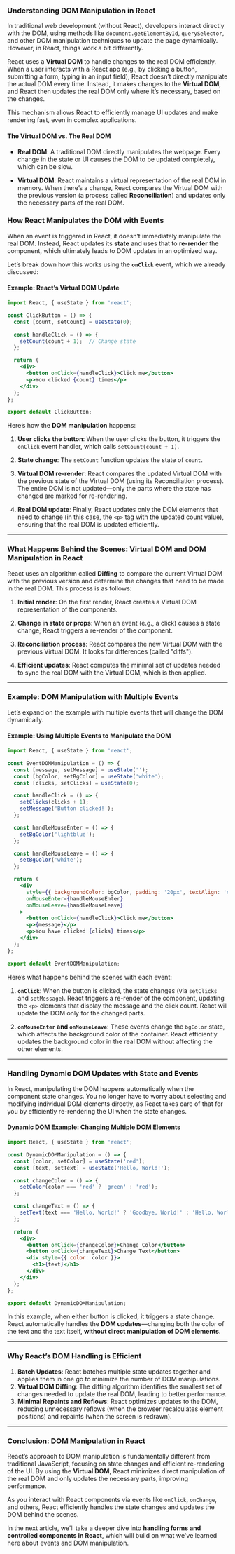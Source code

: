 ### **Understanding DOM Manipulation in React**

In traditional web development (without React), developers interact directly with the DOM, using methods like `document.getElementById`, `querySelector`, and other DOM manipulation techniques to update the page dynamically. However, in React, things work a bit differently.

React uses a **Virtual DOM** to handle changes to the real DOM efficiently. When a user interacts with a React app (e.g., by clicking a button, submitting a form, typing in an input field), React doesn’t directly manipulate the actual DOM every time. Instead, it makes changes to the **Virtual DOM**, and React then updates the real DOM only where it’s necessary, based on the changes.

This mechanism allows React to efficiently manage UI updates and make rendering fast, even in complex applications.

#### **The Virtual DOM vs. The Real DOM**

- **Real DOM**: A traditional DOM directly manipulates the webpage. Every change in the state or UI causes the DOM to be updated completely, which can be slow.
  
- **Virtual DOM**: React maintains a virtual representation of the real DOM in memory. When there’s a change, React compares the Virtual DOM with the previous version (a process called **Reconciliation**) and updates only the necessary parts of the real DOM.

### **How React Manipulates the DOM with Events**

When an event is triggered in React, it doesn’t immediately manipulate the real DOM. Instead, React updates its **state** and uses that to **re-render** the component, which ultimately leads to DOM updates in an optimized way.

Let’s break down how this works using the **`onClick`** event, which we already discussed:

#### **Example: React’s Virtual DOM Update**

```jsx
import React, { useState } from 'react';

const ClickButton = () => {
  const [count, setCount] = useState(0);

  const handleClick = () => {
    setCount(count + 1);  // Change state
  };

  return (
    <div>
      <button onClick={handleClick}>Click me</button>
      <p>You clicked {count} times</p>
    </div>
  );
};

export default ClickButton;
```

Here’s how the **DOM manipulation** happens:

1. **User clicks the button**: When the user clicks the button, it triggers the `onClick` event handler, which calls `setCount(count + 1)`.

2. **State change**: The `setCount` function updates the state of `count`.

3. **Virtual DOM re-render**: React compares the updated Virtual DOM with the previous state of the Virtual DOM (using its Reconciliation process). The entire DOM is not updated—only the parts where the state has changed are marked for re-rendering.

4. **Real DOM update**: Finally, React updates only the DOM elements that need to change (in this case, the `<p>` tag with the updated count value), ensuring that the real DOM is updated efficiently.

---

### **What Happens Behind the Scenes: Virtual DOM and DOM Manipulation in React**

React uses an algorithm called **Diffing** to compare the current Virtual DOM with the previous version and determine the changes that need to be made in the real DOM. This process is as follows:

1. **Initial render**: On the first render, React creates a Virtual DOM representation of the components.

2. **Change in state or props**: When an event (e.g., a click) causes a state change, React triggers a re-render of the component.

3. **Reconciliation process**: React compares the new Virtual DOM with the previous Virtual DOM. It looks for differences (called "diffs").

4. **Efficient updates**: React computes the minimal set of updates needed to sync the real DOM with the Virtual DOM, which is then applied.

---

### **Example: DOM Manipulation with Multiple Events**

Let’s expand on the example with multiple events that will change the DOM dynamically.

#### **Example: Using Multiple Events to Manipulate the DOM**

```jsx
import React, { useState } from 'react';

const EventDOMManipulation = () => {
  const [message, setMessage] = useState('');
  const [bgColor, setBgColor] = useState('white');
  const [clicks, setClicks] = useState(0);

  const handleClick = () => {
    setClicks(clicks + 1);
    setMessage('Button clicked!');
  };

  const handleMouseEnter = () => {
    setBgColor('lightblue');
  };

  const handleMouseLeave = () => {
    setBgColor('white');
  };

  return (
    <div 
      style={{ backgroundColor: bgColor, padding: '20px', textAlign: 'center' }}
      onMouseEnter={handleMouseEnter}
      onMouseLeave={handleMouseLeave}
    >
      <button onClick={handleClick}>Click me</button>
      <p>{message}</p>
      <p>You have clicked {clicks} times</p>
    </div>
  );
};

export default EventDOMManipulation;
```

Here’s what happens behind the scenes with each event:

1. **`onClick`**: When the button is clicked, the state changes (via `setClicks` and `setMessage`). React triggers a re-render of the component, updating the `<p>` elements that display the message and the click count. React will update the DOM only for the changed parts.

2. **`onMouseEnter` and `onMouseLeave`**: These events change the `bgColor` state, which affects the background color of the container. React efficiently updates the background color in the real DOM without affecting the other elements.

---

### **Handling Dynamic DOM Updates with State and Events**

In React, manipulating the DOM happens automatically when the component state changes. You no longer have to worry about selecting and modifying individual DOM elements directly, as React takes care of that for you by efficiently re-rendering the UI when the state changes.

#### **Dynamic DOM Example: Changing Multiple DOM Elements**

```jsx
import React, { useState } from 'react';

const DynamicDOMManipulation = () => {
  const [color, setColor] = useState('red');
  const [text, setText] = useState('Hello, World!');

  const changeColor = () => {
    setColor(color === 'red' ? 'green' : 'red');
  };

  const changeText = () => {
    setText(text === 'Hello, World!' ? 'Goodbye, World!' : 'Hello, World!');
  };

  return (
    <div>
      <button onClick={changeColor}>Change Color</button>
      <button onClick={changeText}>Change Text</button>
      <div style={{ color: color }}>
        <h1>{text}</h1>
      </div>
    </div>
  );
};

export default DynamicDOMManipulation;
```

In this example, when either button is clicked, it triggers a state change. React automatically handles the **DOM updates**—changing both the color of the text and the text itself, **without direct manipulation of DOM elements**.

---

### **Why React’s DOM Handling is Efficient**

1. **Batch Updates**: React batches multiple state updates together and applies them in one go to minimize the number of DOM manipulations.
2. **Virtual DOM Diffing**: The diffing algorithm identifies the smallest set of changes needed to update the real DOM, leading to better performance.
3. **Minimal Repaints and Reflows**: React optimizes updates to the DOM, reducing unnecessary reflows (when the browser recalculates element positions) and repaints (when the screen is redrawn).

---

### **Conclusion: DOM Manipulation in React**

React’s approach to DOM manipulation is fundamentally different from traditional JavaScript, focusing on state changes and efficient re-rendering of the UI. By using the **Virtual DOM**, React minimizes direct manipulation of the real DOM and only updates the necessary parts, improving performance.

As you interact with React components via events like `onClick`, `onChange`, and others, React efficiently handles the state changes and updates the DOM behind the scenes.

In the next article, we’ll take a deeper dive into **handling forms and controlled components in React**, which will build on what we've learned here about events and DOM manipulation.
